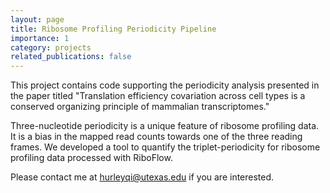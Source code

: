 ```yaml
---
layout: page
title: Ribosome Profiling Periodicity Pipeline
importance: 1
category: projects
related_publications: false
---
```


This project contains code supporting the periodicity analysis presented in the paper titled
"Translation efficiency covariation across cell types is a conserved organizing principle of 
mammalian transcriptomes." 

Three-nucleotide periodicity is a unique feature of ribosome profiling data. 
It is a bias in the mapped read counts towards one of the three reading frames. We developed a tool
to quantify the triplet-periodicity for ribosome profiling data processed with RiboFlow. 

Please contact me at [hurleyqi@utexas.edu](mailto:hurleyqi@utexas.edu) if you are interested. 